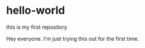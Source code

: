 # hello-world
this is my first repository

Hey everyone. I'm just trying this out for the first time.
